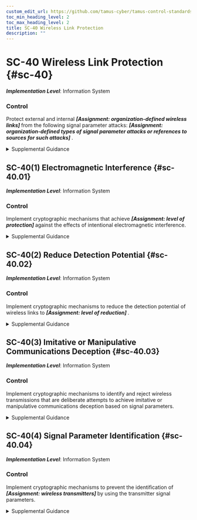 ```yaml
---
custom_edit_url: https://github.com/tamus-cyber/tamus-control-standards/tree/main/content/tamus.edu/TAMUS_profile.xml
toc_min_heading_level: 2
toc_max_heading_level: 2
title: SC-40 Wireless Link Protection
description: ""
---
```


# SC-40 Wireless Link Protection {#sc-40}

_**Implementation Level**_: Information System

### Control

Protect external and internal <strong> <em>[Assignment: organization-defined wireless links]</em> </strong> from the following signal parameter attacks: <strong> <em>[Assignment: organization-defined types of signal parameter attacks or references to sources for such attacks]</em> </strong>.

<details>
  <summary>Supplemental Guidance</summary>

Wireless link protection applies to internal and external wireless communication links that may be visible to individuals who are not authorized system users. Adversaries can exploit the signal parameters of wireless links if such links are not adequately protected. There are many ways to exploit the signal parameters of wireless links to gain intelligence, deny service, or spoof system users. Protection of wireless links reduces the impact of attacks that are unique to wireless systems. If organizations rely on commercial service providers for transmission services as commodity items rather than as fully dedicated services, it may not be possible to implement wireless link protections to the extent necessary to meet organizational security requirements.

</details>

## SC-40(1) Electromagnetic Interference {#sc-40.01}

_**Implementation Level**_: Information System

### Control

Implement cryptographic mechanisms that achieve <strong> <em>[Assignment: level of protection]</em> </strong> against the effects of intentional electromagnetic interference.

<details>
  <summary>Supplemental Guidance</summary>

The implementation of cryptographic mechanisms for electromagnetic interference protects systems against intentional jamming that might deny or impair communications by ensuring that wireless spread spectrum waveforms used to provide anti-jam protection are not predictable by unauthorized individuals. The implementation of cryptographic mechanisms may also coincidentally mitigate the effects of unintentional jamming due to interference from legitimate transmitters that share the same spectrum. Mission requirements, projected threats, concept of operations, and laws, executive orders, directives, regulations, policies, and standards determine levels of wireless link availability, cryptography needed, and performance.

</details>

## SC-40(2) Reduce Detection Potential {#sc-40.02}

_**Implementation Level**_: Information System

### Control

Implement cryptographic mechanisms to reduce the detection potential of wireless links to <strong> <em>[Assignment: level of reduction]</em> </strong>.

<details>
  <summary>Supplemental Guidance</summary>

The implementation of cryptographic mechanisms to reduce detection potential is used for covert communications and to protect wireless transmitters from geo-location. It also ensures that the spread spectrum waveforms used to achieve a low probability of detection are not predictable by unauthorized individuals. Mission requirements, projected threats, concept of operations, and applicable laws, executive orders, directives, regulations, policies, and standards determine the levels to which wireless links are undetectable.

</details>

## SC-40(3) Imitative or Manipulative Communications Deception {#sc-40.03}

_**Implementation Level**_: Information System

### Control

Implement cryptographic mechanisms to identify and reject wireless transmissions that are deliberate attempts to achieve imitative or manipulative communications deception based on signal parameters.

<details>
  <summary>Supplemental Guidance</summary>

The implementation of cryptographic mechanisms to identify and reject imitative or manipulative communications ensures that the signal parameters of wireless transmissions are not predictable by unauthorized individuals. Such unpredictability reduces the probability of imitative or manipulative communications deception based on signal parameters alone.

</details>

## SC-40(4) Signal Parameter Identification {#sc-40.04}

_**Implementation Level**_: Information System

### Control

Implement cryptographic mechanisms to prevent the identification of <strong> <em>[Assignment: wireless transmitters]</em> </strong> by using the transmitter signal parameters.

<details>
  <summary>Supplemental Guidance</summary>

The implementation of cryptographic mechanisms to prevent the identification of wireless transmitters protects against the unique identification of wireless transmitters for the purposes of intelligence exploitation by ensuring that anti-fingerprinting alterations to signal parameters are not predictable by unauthorized individuals. It also provides anonymity when required. Radio fingerprinting techniques identify the unique signal parameters of transmitters to fingerprint such transmitters for purposes of tracking and mission or user identification.

</details>

